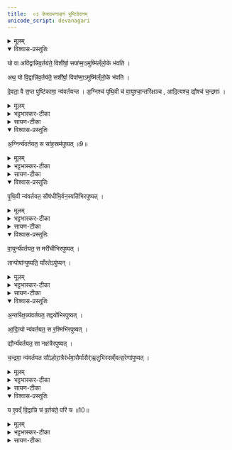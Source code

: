 ```yaml
---
title:  ०३ केशवपनाङ्गं पुष्टिवेदनम्
unicode_script: devanagari
---
```


<details><summary>मूलम्</summary>

यो वा अवि॑द्वान्निव॒र्तय॑ते ।
विशी॑र्षा॒ सपा॑प्मा॒ऽमुष्मि॑ल्ँलो॒के भ॑वति ।
अथ॒ यो वि॒द्वान्नि॑व॒र्तय॑ते ।
सशी॑र्षा॒ विपा॑प्मा॒ऽमुष्मि॑ल्ँलो॒के भ॑वति ।
दे॒वता॒ वै स॒प्त पुष्टि॑कामा॒ न्य॑वर्तयन्त ।
अ॒ग्निश्च॑ पृथि॒वी च॑ ।
वा॒युश्चा॒न्तरि॑क्षञ्च ।
आ॒दि॒त्यश्च॒ द्यौश्च॑ च॒न्द्रमाः॑ ।
अ॒ग्निर्न्य॑वर्तयत ।
स सा॑ह॒स्रम॑पुष्यत् ॥9॥  
पृ॒थि॒वी न्य॑वर्तयत ।
सौष॑धीभि॒र्वन॒स्पति॑भिरपुष्यत् ।
वा॒युर्न्य॑वर्तयत ।
स मरी॑चीभिरपुष्यत् ।
अ॒न्तरि॑क्ष॒न्न्य॑वर्तयत ।
तद्वयो॑भिरपुष्यत् ।
आ॒दि॒त्यो न्य॑वर्तयत ।
स र॒श्मिभि॑रपुष्यत् ।
द्यौर्न्य॑वर्तयत ।
सा नक्ष॑त्रैरपुष्यत् ।
च॒न्द्रमा॒ न्य॑वर्तयत ।
सौ॑ऽहोरा॒त्रैर॑र्धमा॒सैर्मासैर्॑ऋ॒तुभि॑स्सव्ँवत्स॒रेणा॑पुष्यत् ।
तान्पोषा॑न्पुष्यति ।
याँस्तेऽपु॑ष्यन् ।
य ए॒वव्ँ वि॒द्वान्नि च॑ व॒र्तय॑ते॒ परि॑ च ॥10॥
</details>

<details open><summary>विश्वास-प्रस्तुतिः</summary>

यो वा अवि॑द्वान्निव॒र्तय॑ते॒ विशी॑र्षा॒ सपा॑प्मा॒ऽमुष्मि॑ल्ँलो॒के भ॑वति ।

अथ॒ यो वि॒द्वान्नि॑व॒र्तय॑ते॒ सशी॑र्षा॒ विपा॑प्मा॒ऽमुष्मि॑ल्ँलो॒के भ॑वति ।

दे॒वता॒ वै स॒प्त पुष्टि॑कामा॒ न्य॑वर्तयन्त ।
अ॒ग्निश्च॑ पृथि॒वी च॑ वा॒युश्चा॒न्तरि॑क्षञ्च , आदि॒त्यश्च॒ द्यौश्च॑ च॒न्द्रमाः॑ ।  
</details>

<details><summary>मूलम्</summary>

यो वा अवि॑द्वान्निव॒र्तय॑ते॒ विशी॑र्षा॒ सपा॑प्मा॒ऽमुष्मि॑ल्ँलो॒के भ॑वति ।

अथ॒ यो वि॒द्वान्नि॑व॒र्तय॑ते॒ सशी॑र्षा॒ विपा॑प्मा॒ऽमुष्मि॑ल्ँलो॒के भ॑वति ।

दे॒वता॒ वै स॒प्त पुष्टि॑कामा॒ न्य॑वर्तयन्त ।
अ॒ग्निश्च॑ पृथि॒वी च॑ वा॒युश्चा॒न्तरि॑क्षञ्च , आदि॒त्यश्च॒ द्यौश्च॑ च॒न्द्रमाः॑ ।  
</details>

<details><summary>भट्टभास्कर-टीका</summary>

1यो वा इत्यादि ॥ वक्ष्यमाणानग्न्यादिपुष्टिप्रकारान् अविद्वान् यो निवर्तयते केशान् । सामर्थ्याच्चातुर्मास्यशेषोऽयमिति केचित् । चतुर्होतृप्रकरणात् तद्विषयमेव निवर्तनादिकमित्यन्ये ।
विशीर्षेत्यादि गतम् ।
</details>


<details><summary>सायण-टीका</summary>

द्वितीये नैमित्तिको होतृ-मन्त्र-होम उक्तः । तृतीये केश-निवर्तन-विषये कंचिद्ध्यानविशेषं दर्शयति । एतच् च होतृ-मन्त्र-प्रयुक्तेषु कर्मसु चातुर्मास्यादि-कर्मसु च यत्र यत्र केशनिकृन्तनम् अस्ति तत्र सर्वत्राङ्गत्वेनैतद् वेदनं द्रष्टव्यम् । तद् इदं वेदनम् अन्वय-व्यतिरेकाभ्यां विधत्ते-

> यो वा अविद्वान् निवर्तयते । विशीर्षा स पाप्माऽमुष्मिँल् लोके भवति । अथ यो विद्वान् निवर्तयते [[P444]] सशीर्षा विपाप्मा ऽमुष्मिँल् लोके भवति, 

इति ।
वक्ष्यमाण-प्रकारेणाग्न्यादयो देवाः केश-निवर्तनेन यां पुष्टिं संपादितवन्तस् तत्-पुष्टि-साधनम् इह निवर्तनम् इत्य् अविदित्वा यः केश-निवर्तनं प्राप्नोति स स्वर्ग-लोके शिरो-रहितः पापी भवति । तद्-वेदन-पूर्वके तु निवर्तने शिरः-सहितः पाप-रहितो भवति । तस्माद् वेदनं संपादयेत् ।
</details>

<details open><summary>विश्वास-प्रस्तुतिः</summary>

अ॒ग्निर्न्य॑वर्तयत॒ स सा॑ह॒स्रम॑पुष्यत् ॥9॥  
</details>

<details><summary>मूलम्</summary>

अ॒ग्निर्न्य॑वर्तयत॒ स सा॑ह॒स्रम॑पुष्यत् ॥9॥  
</details>

<details><summary>भट्टभास्कर-टीका</summary>

अग्न्यादयस्सप्त देवताः पुष्टिकामाः पूर्वं न्यवर्तयन्त ।
</details>

<details><summary>सायण-टीका</summary>

ता एता अग्न्यादिभिः संपादिताः पुष्टीः क्रमेण दर्शयति-

> देवता वै सप्त पुष्टि-कामा न्यवर्तयन्त ।  
> अग्निश् च पृथिवी च ।  
> वायुश् चान्तरिक्षं च ।  
> आदित्यश् च द्यौश् च चन्द्रमाः ।  
> [[अग्नयेवर्तयत|अग्निर् न्यवर्तयत]] ।  
> स सहस्रम् अपुष्यत्।  
> पृथिवी न्यवर्तयत ।  
> सौषधीभिर् वनस्पतिभिर् अपुष्यत् ।  
> वायुर् न्यवर्तयत ।  
> स मरीचीभिर् अपुष्यत् ।  
> अन्तरिक्षं न्यवर्तयत ।  
> तद् वयोभिर् अपुष्यत् ।  
> आदित्यो न्यवर्तयत ।  
> स रश्मिभिर् अपुष्यत् ।  
> द्यौर् न्यवर्तयत ।  
> सा नक्षत्रैर् अपुष्यत् ।  
> चन्द्रमा न्यवर्तयत ।  
> सोऽहोरात्रैर्-अर्ध-मासैर्-मासैर्-ऋतुभिः संवत्सरेणापुष्यत् ।  
> तान् पोषान् पुष्यति ।  
> यैस् ते ऽपुष्यन् ।  
> य एवं विद्वान् नि च वर्तयते परि च, 

इति ॥

न्यवर्तयत, स्वकीयान् केशान् न्यवर्तयत । 
</details>

<details open><summary>विश्वास-प्रस्तुतिः</summary>

पृ॒थि॒वी न्य॑वर्तयत॒ सौष॑धीभि॒र्वन॒स्पति॑भिरपुष्यत् ।
</details>

<details><summary>मूलम्</summary>

पृ॒थि॒वी न्य॑वर्तयत॒ सौष॑धीभि॒र्वन॒स्पति॑भिरपुष्यत् ।
</details>

<details><summary>भट्टभास्कर-टीका</summary>

साहस्रं सहस्रपरिमाणं बहुप्रकारपुष्टिकम् ।
</details>

<details><summary>सायण-टीका</summary>

स साहस्रं, सहस्र-संख्योपेतं धनम् अपुष्यत्, [[P445]] पुष्टम् अकरोत् । पृथिव्यादय ओषध्यादिभिर् जगत्-पुष्टिं संपादितवन्तः । 
</details>

<details open><summary>विश्वास-प्रस्तुतिः</summary>

वा॒युर्न्य॑वर्तयत॒ स मरी॑चीभिरपुष्यत् ।  


तान्पोषा॑न्पुष्यति॒ याँस्तेऽपु॑ष्यन् ।
</details>

<details><summary>मूलम्</summary>

वा॒युर्न्य॑वर्तयत॒ स मरी॑चीभिरपुष्यत् ।  


तान्पोषा॑न्पुष्यति॒ याँस्तेऽपु॑ष्यन् ।
</details>

<details><summary>भट्टभास्कर-टीका</summary>

अपुष्यत् पुष्टोऽभवत् । मरीचयो रश्मयः ।
</details>

<details><summary>सायण-टीका</summary>

मरीचि-शब्देन अग्नय उपलक्ष्यन्ते । वायुना ह्य् अग्नयः प्रज्वाल्यन्ते । 
</details>


<details open><summary>विश्वास-प्रस्तुतिः</summary>

अ॒न्तरि॑क्ष॒न्न्य॑वर्तयत॒ तद्वयो॑भिरपुष्यत् ।  

आ॒दि॒त्यो न्य॑वर्तयत॒ स र॒श्मिभि॑रपुष्यत् ।  

द्यौर्न्य॑वर्तयत॒ सा नक्ष॑त्रैरपुष्यत् ।

च॒न्द्रमा॒ न्य॑वर्तयत सौ॑ऽहोरा॒त्रैर॑र्धमा॒सैर्मासैर्॑ऋ॒तुभि॑स्सव्ँवत्स॒रेणा॑पुष्यत् ।
</details>

<details><summary>मूलम्</summary>

अ॒न्तरि॑क्ष॒न्न्य॑वर्तयत॒ तद्वयो॑भिरपुष्यत् ।  

आ॒दि॒त्यो न्य॑वर्तयत॒ स र॒श्मिभि॑रपुष्यत् ।  

द्यौर्न्य॑वर्तयत॒ सा नक्ष॑त्रैरपुष्यत् ।

च॒न्द्रमा॒ न्य॑वर्तयत सौ॑ऽहोरा॒त्रैर॑र्धमा॒सैर्मासैर्॑ऋ॒तुभि॑स्सव्ँवत्स॒रेणा॑पुष्यत् ।
</details>

<details><summary>भट्टभास्कर-टीका</summary>

वयांसि पक्षिणः ।
</details>

<details><summary>सायण-टीका</summary>

वयोभिः पक्षिभिः । 
</details>


<details open><summary>विश्वास-प्रस्तुतिः</summary>

य ए॒वव्ँ वि॒द्वान्नि च॑ व॒र्तय॑ते॒ परि॑ च ॥10॥
</details>

<details><summary>मूलम्</summary>

य ए॒वव्ँ वि॒द्वान्नि च॑ व॒र्तय॑ते॒ परि॑ च ॥10॥
</details>

<details><summary>भट्टभास्कर-टीका</summary>

एवं विद्वान् यो निवर्तयते परिवर्तयते च स तान् पोषान् पुष्यति, यानग्न्यादयोऽपुष्यन् । सामान्यपुष्टेर्विशेषपुष्टिः कर्म ॥

इति तैत्तिरीयब्राह्मणे द्वितीयाष्टके तृतीयप्तपाठके तृतीयोऽनुवाकः ॥  

</details>

<details><summary>सायण-टीका</summary>

यः पुमान् अग्न्यादि-देवताभिः संपादितां सृष्टिं तत्-साधनत्वं च निवर्तनस्य विद्वान् निवर्तयते परिवर्तयते वा केशानां कर्तनं, स पुमान् अग्न्यादिभिर् ये पोषाः संपादितास् तान् पोषान् सर्वान् प्रामोति ॥

इति श्रीमत्-सायणाचार्य-विरचिते माधवीये वेदार्थ-प्रकाशे कृष्ण-यजुर्वेदीय-तैत्तिरीय-ब्राह्मण-भाष्ये द्वितीय-काण्डे तृतीय-प्रपाठके तृतीयोऽनुवाकः ॥ ३ ॥
</details>

